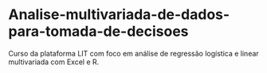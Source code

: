 # Analise-multivariada-de-dados-para-tomada-de-decisoes
Curso da plataforma LIT com foco em análise de regressão logística e linear multivariada com Excel e R.
